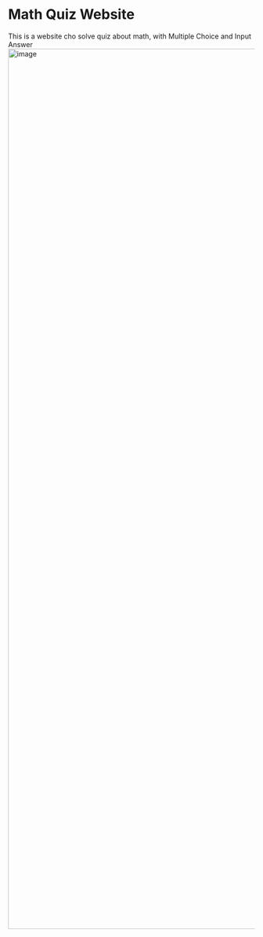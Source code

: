 # Math Quiz Website
This is a website cho solve quiz about math, with Multiple Choice and Input Answer
<img width="1795" alt="image" src="https://github.com/user-attachments/assets/d4303ec4-9bda-4c9a-b212-fa074b09a10b" />
